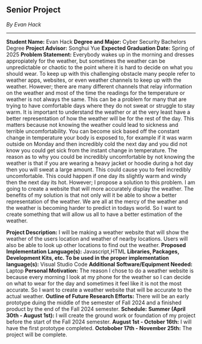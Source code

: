 ## Senior Project
_By Evan Hack_

***

 **Student Name:** Evan Hack
 **Degree and Major:** Cyber Security Bachelors Degree
 **Project Advisor:** Songhui Yue
 **Expected Graduation Date:** Spring of 2025
 **Problem Statement:**
    Everybody wakes up in the morning and dresses appropiately for the weather, but sometimes the weather can be unpredictable or chaotic to the point where it is hard to decide on what you should wear. To keep up with this challenging obstacle many people refer to weather apps, websites, or even weather channels to keep up with the weather. However; there are many different channels that relay information on the weather and most of the time the readings for the temperature or weather is not always the same. This can be a problem for many that are trying to have comfortable days where they do not sweat or struggle to stay warm. It is important to understand the weather or at the very least have a better representation of how the weather will be for the rest of the day. This matters because not knowing the weather could lead to sickness and terrible uncomfortability. You can become sick based off the constant change in temperature your body is exposed to, for example if it was warm outside on Monday and then incredibly cold the next day and you did not know you could get sick from the instant change in temperature. The reason as to why you could be incredibly uncomfortable by not knowing the weather is that if you are wearing a heavy jacket or hoodie during a hot day then you will sweat a large amount. This could cause you to feel incredibly uncomfortable. This could happen if one day its slightly warm and windy then the next day its hot. However; I propose a solution to this problem. I am going to create a website that will more accurately display the weather. The benefits of my solution is that not only will it be able to show a better representation of the weather. We are all at the mercy of the weather and the weather is becoming harder to predict in todays world. So I want to create something that will allow us all to have a better estimation of the weather.

 
 
 **Project Description:** I will be making a weather website that will show the weather of the users location and weather of nearby locations. Users will also be able to look up other locations to find out the weather.
 **Proposed Implementation Language(s):** Javascript,HTML
 **Libraries, Packages, Development Kits, etc. To be used in the proper implementation language(s):** Visual Studio Code
 **Additional Software/Equipment Needed:** Laptop
 **Personal Motivation:** The reason I chose to do a weather website is because every morning I look at my phone for the weather so I can decide on what to wear for the day and sometimes it feel like it is not the most accurate. So I want to create a weather website that will be accurate to the actual weather.
 **Outline of Future Research Efforts:** There will be an early prototype duing the middle of the semester of Fall 2024 and a finished product by the end of the Fall 2024 semester.
 **Schedule:** 
 **Summer (April 30th - August 1st):** I will create the ground work or foundation of my project before the start of the Fall 2024 semester.
 **August 1st - October 16th:** I will have the first prototype completed.
 **Octobober 17th - November 25th:** The project will be complete.


